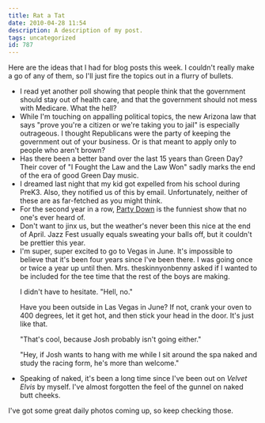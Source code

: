```yaml
---
title: Rat a Tat
date: 2010-04-28 11:54
description: A description of my post.
tags: uncategorized
id: 787
---
```

Here are the ideas that I had for blog posts this week.  I couldn't really make a go of any of them, so I'll just fire the topics out in a flurry of bullets.

<ul>
<li>I read yet another poll showing that people think that the government should stay out of health care, and that the government should not mess with Medicare.  What the hell?</li>

<li>While I'm touching on appalling political topics, the new Arizona law that says "prove you're a citizen or we're taking you to jail" is especially outrageous.  I thought Republicans were the party of keeping the government out of your business.  Or is that meant to apply only to people who aren't brown?</li>

<li>Has there been a better band over the last 15 years than Green Day?  Their cover of "I Fought the Law and the Law Won" sadly marks the end of the era of good Green Day music.</li>

<li>I dreamed last night that my kid got expelled from his school during  PreK3.  Also, they notified us of this by email.  Unfortunately, neither of these are as far-fetched as you might think.</li>

<li>For the second year in a row, <a href="http://www.starz.com/originals/PartyDown" target="_blank">Party Down</a> is the funniest show that no one's ever heard of.</li>

<li>Don't want to jinx us, but the weather's never been this nice at the end of April.  Jazz Fest usually equals sweating your balls off, but it couldn't be prettier this year.</li>

<li>I'm super, super excited to go to Vegas in June.  It's impossible to believe that it's been four years since I've been there.  I was going once or twice a year up until then.  Mrs. theskinnyonbenny asked if I wanted to be included for the tee time that the rest of the boys are making.

I didn't have to hesitate.  "Hell, no."

Have you been outside in Las Vegas in June?  If not, crank your oven to 400 degrees, let it get hot, and then stick your head in the door.  It's just like that.

"That's cool, because Josh probably isn't going either."

"Hey, if Josh wants to hang with me while I sit around the spa naked and study the racing form, he's more than welcome."</li></li>
</li>

<li>Speaking of naked, it's been a long time since I've been out on <i>Velvet Elvis</i> by myself.  I've almost forgotten the feel of the gunnel on naked butt cheeks.</li>
</ul>

I've got some great daily photos coming up, so keep checking those.